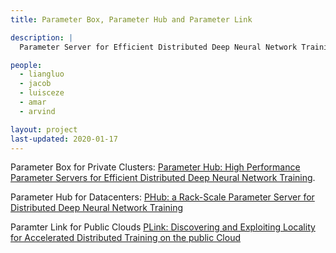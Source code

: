 ```yaml
---
title: Parameter Box, Parameter Hub and Parameter Link

description: |
  Parameter Server for Efficient Distributed Deep Neural Network Training for Clusters, Datacenters, and the Public Clouds       

people:
  - liangluo
  - jacob
  - luisceze
  - amar
  - arvind

layout: project
last-updated: 2020-01-17
---
```


Parameter Box for Private Clusters: [Parameter Hub: High Performance Parameter Servers for Efficient Distributed Deep Neural Network Training](http://www.sysml.cc/doc/16.pdf).

Parameter Hub for Datacenters: [PHub: a Rack-Scale Parameter Server for Distributed Deep Neural Network Training](https://homes.cs.washington.edu/~arvind/papers/phub.pdf)

Paramter Link for Public Clouds [PLink: Discovering and Exploiting Locality for Accelerated Distributed Training on the public Cloud](https://homes.cs.washington.edu/~arvind/papers/plink.pdf)
